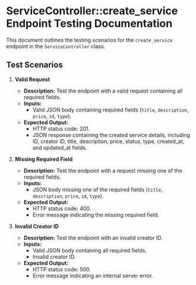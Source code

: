 # ServiceController::create_service Endpoint Testing Documentation

This document outlines the testing scenarios for the `create_service` endpoint in the `ServiceController` class.

## Test Scenarios

1. **Valid Request**
    - **Description:** Test the endpoint with a valid request containing all required fields.
    - **Inputs:** 
        - Valid JSON body containing required fields (`title`, `description`, `price`, `id`, `type`).
    - **Expected Output:**
        - HTTP status code: 201.
        - JSON response containing the created service details, including ID, creator ID, title, description, price, status, type, created_at, and updated_at fields.

2. **Missing Required Field**
    - **Description:** Test the endpoint with a request missing one of the required fields.
    - **Inputs:** 
        - JSON body missing one of the required fields (`title`, `description`, `price`, `id`, `type`).
    - **Expected Output:**
        - HTTP status code: 400.
        - Error message indicating the missing required field.

3. **Invalid Creator ID**
    - **Description:** Test the endpoint with an invalid creator ID.
    - **Inputs:** 
        - Valid JSON body containing all required fields.
        - Invalid creator ID.
    - **Expected Output:**
        - HTTP status code: 500.
        - Error message indicating an internal server error.
